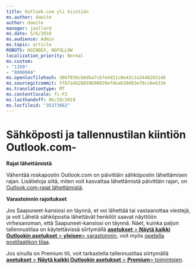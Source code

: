 ```yaml
---
title: Outlook.com yli kiintiön
ms.author: daeite
author: daeite
manager: joallard
ms.date: 5/6/2019
ms.audience: Admin
ms.topic: article
ROBOTS: NOINDEX, NOFOLLOW
localization_priority: Normal
ms.custom:
- "1350"
- "8000084"
ms.openlocfilehash: d86f039cb0dba7cb7e4d21c0e43c1a3448265146
ms.sourcegitcommit: 5fb7a4b28859690020efdea630d03e70cc0e6334
ms.translationtype: MT
ms.contentlocale: fi-FI
ms.lasthandoff: 06/28/2019
ms.locfileid: "35373662"
---
```

# <a name="email-and-storage-quota-in-outlookcom"></a>Sähköposti ja tallennustilan kiintiön Outlook.com-

**Rajat lähettämistä**

Vähentää roskapostin Outlook.com on päivittäin sähköpostin lähettämisen rajan. Lisätietoja siitä, miten voit kasvattaa lähettämistä päivittäin rajan, on [Outlook.com-rajat lähettämistä](https://support.office.com/article/279ee200-594c-40f0-9ec8-bb6af7735c2e).

**Varastoinnin rajoitukset**

Jos Saapuneet-kansiosi on täynnä, et voi lähettää tai vastaanottaa viestejä, ja voit Lähetä sähköpostia lähettävät henkilöt saavat näyttöön virhesanoman, että Saapuneet-kansiosi on täynnä. Näet, kuinka paljon tallennustilaa on käytettävissä siirtymällä [ **asetukset** > **Näytä kaikki Outlookin asetukset** > **yleisen**> varastoinnin](https://outlook.live.com/mail/options/general/storage), voit myös [opetella postilaatikon tilaa](https://support.office.com/article/7ac99134-69e5-4619-ac0b-2d313bba5e9e).

Jos sinulla on Premium tili, voit tarkastella tallennustilaa siirtymällä [ **asetukset** > **Näytä kaikki Outlookin asetukset** > **Premium**> toimintojen](https://outlook.live.com/mail/options/premium/features).